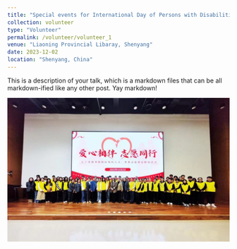 ```yaml
---
title: "Special events for International Day of Persons with Disabilities and International Volunteer Day"
collection: volunteer
type: "Volunteer"
permalink: /volunteer/volunteer_1
venue: "Liaoning Provincial Libaray, Shenyang"
date: 2023-12-02
location: "Shenyang, China"
---
```


This is a description of your talk, which is a markdown files that can be all markdown-ified like any other post. Yay markdown!

![Picture](https://github.com/neisakutou/ningzuotao.github.io/blob/master/_volunteer/imgs/volunteer_1_1.jpg?raw=true)


